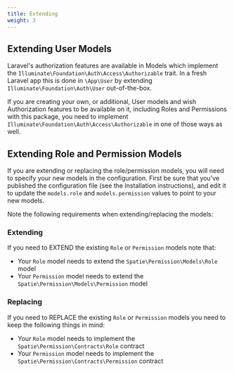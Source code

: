 ```yaml
---
title: Extending
weight: 3
---
```


## Extending User Models
Laravel's authorization features are available in Models which implement the `Illuminate\Foundation\Auth\Access\Authorizable` trait. In a fresh Laravel app this is done in `\App\User` by extending `Illuminate\Foundation\Auth\User` out-of-the-box.

If you are creating your own, or additional, User models and wish Authorization features to be available on it, including Roles and Permissions with this package, you need to implement `Illuminate\Foundation\Auth\Access\Authorizable` in one of those ways as well.


## Extending Role and Permission Models
If you are extending or replacing the role/permission models, you will need to specify your new models in the configuration. 
First be sure that you've published the configuration file (see the Installation instructions), and edit it to update the `models.role` and `models.permission` values to point to your new models.

Note the following requirements when extending/replacing the models: 


### Extending
If you need to EXTEND the existing `Role` or `Permission` models note that:

- Your `Role` model needs to extend the `Spatie\Permission\Models\Role` model
- Your `Permission` model needs to extend the `Spatie\Permission\Models\Permission` model

### Replacing
If you need to REPLACE the existing `Role` or `Permission` models you need to keep the
following things in mind:

- Your `Role` model needs to implement the `Spatie\Permission\Contracts\Role` contract
- Your `Permission` model needs to implement the `Spatie\Permission\Contracts\Permission` contract

